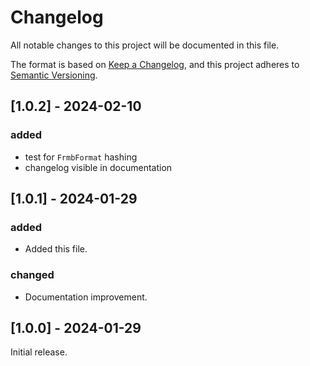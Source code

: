 # Changelog

All notable changes to this project will be documented in this file.

The format is based on [Keep a Changelog](https://keepachangelog.com/en/1.0.0/),
and this project adheres to [Semantic Versioning](https://semver.org/spec/v2.0.0.html).

## [1.0.2] - 2024-02-10

### added

- test for `FrmbFormat` hashing 
- changelog visible in documentation

## [1.0.1] - 2024-01-29

### added

- Added this file.

### changed

- Documentation improvement.

## [1.0.0] - 2024-01-29

Initial release.